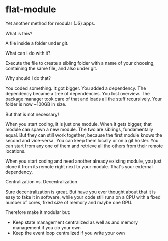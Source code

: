 # flat-module
Yet another method for modular (JS) apps.

What is this?

A file inside a folder under git.

What can I do with it? 

Execute the file to create a sibling folder with a name of your choosing, containing the same file, and also under git.

Why should I do that?

You coded something. It got bigger. You added a dependency. The dependency became a tree of dependencies. You lost overview. The package manager took care of that and loads all the stuff recursively. Your folder is now ~100GB in size. 

But that is not necessary! 

When you start coding, it is just one module. When it gets bigger, that module can spawn a new module. The two are siblings, fundamentally equal. But they can still work together, because the first module knows the second and vice-versa. You can keep them locally or on a git hoster. You can start from any one of them and retrieve all the others from their remote locations.

When you start coding and need another already existing module, you just clone it from its remote right next to your module. That's your external dependency.

Centralization vs. Decentralization

Sure decentralization is great. But have you ever thought about that it is easy to fake it in software, while your code still runs on a CPU with a fixed number of cores, fixed size of memory and maybe one GPU. 

Therefore make it modular but:

- Keep state management centralized as well as and memory management if you do your own
- Keep the event loop centralized if you write your own
